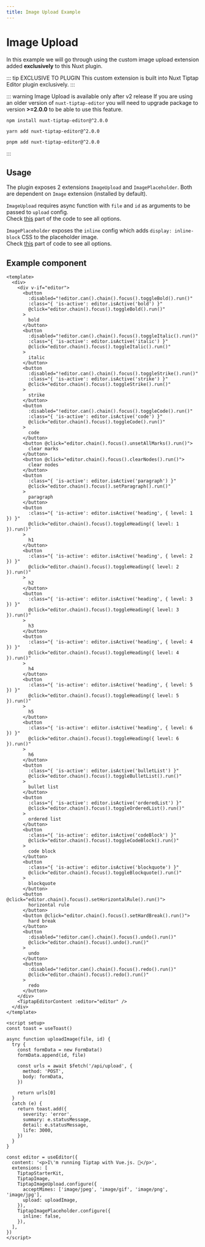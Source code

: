 ```yaml
---
title: Image Upload Example
---
```


# Image Upload

In this example we will go through using the custom image upload extension added **exclusively** to this Nuxt plugin.

::: tip EXCLUSIVE TO PLUGIN
This custom extension is built into Nuxt Tiptap Editor plugin exclusively.
:::

::: warning Image Upload is available only after v2 release
If you are using an older version of `nuxt-tiptap-editor` you will need to upgrade package to version **>=2.0.0** to be able to use this feature.

```
npm install nuxt-tiptap-editor@^2.0.0

yarn add nuxt-tiptap-editor@^2.0.0

pnpm add nuxt-tiptap-editor@^2.0.0
```
:::

## Usage

The plugin exposes 2 extensions `ImageUpload` and `ImagePlaceholder`. Both are dependent on `Image` extension (installed by default).

`ImageUpload` requires async function with `file` and `id` as arguments to be passed to `upload` config.  
Check [this](https://github.com/modbender/nuxt-tiptap-editor/blob/25c370599a691f93bcaf401819c4f8136a085c47/src/custom-extensions/extension-image-upload/imageUpload.ts#L4) part of the code to see all options.

`ImagePlaceholder` exposes the `inline` config which adds `display: inline-block` CSS to the placeholder image.  
Check [this](https://github.com/modbender/nuxt-tiptap-editor/blob/25c370599a691f93bcaf401819c4f8136a085c47/src/custom-extensions/extension-image-upload/imagePlaceholder.ts#L5) part of code to see all options.


## Example component

```vue
<template>
  <div>
    <div v-if="editor">
      <button
        :disabled="!editor.can().chain().focus().toggleBold().run()"
        :class="{ 'is-active': editor.isActive('bold') }"
        @click="editor.chain().focus().toggleBold().run()"
      >
        bold
      </button>
      <button
        :disabled="!editor.can().chain().focus().toggleItalic().run()"
        :class="{ 'is-active': editor.isActive('italic') }"
        @click="editor.chain().focus().toggleItalic().run()"
      >
        italic
      </button>
      <button
        :disabled="!editor.can().chain().focus().toggleStrike().run()"
        :class="{ 'is-active': editor.isActive('strike') }"
        @click="editor.chain().focus().toggleStrike().run()"
      >
        strike
      </button>
      <button
        :disabled="!editor.can().chain().focus().toggleCode().run()"
        :class="{ 'is-active': editor.isActive('code') }"
        @click="editor.chain().focus().toggleCode().run()"
      >
        code
      </button>
      <button @click="editor.chain().focus().unsetAllMarks().run()">
        clear marks
      </button>
      <button @click="editor.chain().focus().clearNodes().run()">
        clear nodes
      </button>
      <button
        :class="{ 'is-active': editor.isActive('paragraph') }"
        @click="editor.chain().focus().setParagraph().run()"
      >
        paragraph
      </button>
      <button
        :class="{ 'is-active': editor.isActive('heading', { level: 1 }) }"
        @click="editor.chain().focus().toggleHeading({ level: 1 }).run()"
      >
        h1
      </button>
      <button
        :class="{ 'is-active': editor.isActive('heading', { level: 2 }) }"
        @click="editor.chain().focus().toggleHeading({ level: 2 }).run()"
      >
        h2
      </button>
      <button
        :class="{ 'is-active': editor.isActive('heading', { level: 3 }) }"
        @click="editor.chain().focus().toggleHeading({ level: 3 }).run()"
      >
        h3
      </button>
      <button
        :class="{ 'is-active': editor.isActive('heading', { level: 4 }) }"
        @click="editor.chain().focus().toggleHeading({ level: 4 }).run()"
      >
        h4
      </button>
      <button
        :class="{ 'is-active': editor.isActive('heading', { level: 5 }) }"
        @click="editor.chain().focus().toggleHeading({ level: 5 }).run()"
      >
        h5
      </button>
      <button
        :class="{ 'is-active': editor.isActive('heading', { level: 6 }) }"
        @click="editor.chain().focus().toggleHeading({ level: 6 }).run()"
      >
        h6
      </button>
      <button
        :class="{ 'is-active': editor.isActive('bulletList') }"
        @click="editor.chain().focus().toggleBulletList().run()"
      >
        bullet list
      </button>
      <button
        :class="{ 'is-active': editor.isActive('orderedList') }"
        @click="editor.chain().focus().toggleOrderedList().run()"
      >
        ordered list
      </button>
      <button
        :class="{ 'is-active': editor.isActive('codeBlock') }"
        @click="editor.chain().focus().toggleCodeBlock().run()"
      >
        code block
      </button>
      <button
        :class="{ 'is-active': editor.isActive('blockquote') }"
        @click="editor.chain().focus().toggleBlockquote().run()"
      >
        blockquote
      </button>
      <button @click="editor.chain().focus().setHorizontalRule().run()">
        horizontal rule
      </button>
      <button @click="editor.chain().focus().setHardBreak().run()">
        hard break
      </button>
      <button
        :disabled="!editor.can().chain().focus().undo().run()"
        @click="editor.chain().focus().undo().run()"
      >
        undo
      </button>
      <button
        :disabled="!editor.can().chain().focus().redo().run()"
        @click="editor.chain().focus().redo().run()"
      >
        redo
      </button>
    </div>
    <TiptapEditorContent :editor="editor" />
  </div>
</template>

<script setup>
const toast = useToast()

async function uploadImage(file, id) {
  try {
    const formData = new FormData()
    formData.append(id, file)

    const urls = await $fetch('/api/upload', {
      method: 'POST',
      body: formData,
    })

    return urls[0]
  }
  catch (e) {
    return toast.add({
      severity: 'error',
      summary: e.statusMessage,
      detail: e.statusMessage,
      life: 3000,
    })
  }
}

const editor = useEditor({
  content: '<p>I\'m running Tiptap with Vue.js. 🎉</p>',
  extensions: [
    TiptapStarterKit,
    TiptapImage,
    TiptapImageUpload.configure({
      acceptMimes: ['image/jpeg', 'image/gif', 'image/png', 'image/jpg'],
      upload: uploadImage,
    }),
    TiptapImagePlaceholder.configure({
      inline: false,
    }),
  ],
})
</script>
```